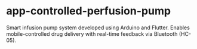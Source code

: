 # app-controlled-perfusion-pump
Smart infusion pump system developed using Arduino and Flutter. Enables mobile-controlled drug delivery with real-time feedback via Bluetooth (HC-05).
